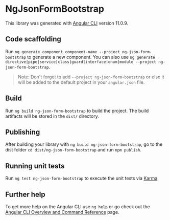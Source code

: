 # NgJsonFormBootstrap

This library was generated with [Angular CLI](https://github.com/angular/angular-cli) version 11.0.9.

## Code scaffolding

Run `ng generate component component-name --project ng-json-form-bootstrap` to generate a new component. You can also use `ng generate directive|pipe|service|class|guard|interface|enum|module --project ng-json-form-bootstrap`.
> Note: Don't forget to add `--project ng-json-form-bootstrap` or else it will be added to the default project in your `angular.json` file. 

## Build

Run `ng build ng-json-form-bootstrap` to build the project. The build artifacts will be stored in the `dist/` directory.

## Publishing

After building your library with `ng build ng-json-form-bootstrap`, go to the dist folder `cd dist/ng-json-form-bootstrap` and run `npm publish`.

## Running unit tests

Run `ng test ng-json-form-bootstrap` to execute the unit tests via [Karma](https://karma-runner.github.io).

## Further help

To get more help on the Angular CLI use `ng help` or go check out the [Angular CLI Overview and Command Reference](https://angular.io/cli) page.
